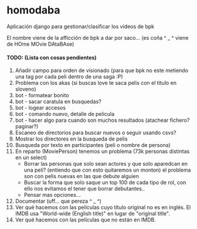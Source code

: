 # homodaba
Aplicación django para gestionar/clasificar los videos de bpk

El nombre viene de la afficción de bpk a dar por saco... (es coña ^ _ ^ viene de 
HOme MOvie DAtaBAse)

#### TODO: (Lista con cosas pendientes)
1. Añadir campo para orden de visionado (para que bpk no este metiendo una 
tag por cada peli dentro de una saga :P)
1. Problema con los akas (si buscas love te saca pelis con el titulo en sloveno)
1. bot - formatear bonito
1. bot - sacar caratula en busquedas?
1. bot - logear accesos
1. bot - comando nuevo, detalle de pelicula
1. bot - hacer algo para cuando son muchos resultados (atachear fichero? paginar?)
1. Escaneo de directorios para buscar nuevos o seguir usando csvs?
1. Mostrar los directores en la busqueda de pelis
1. Busqueda por texto en participantes (peli o nombre de persona)
1. En reparto (MoviePerson) tenemos un problema (73k personas distintas en un 
    select)
    - Borrar las personas que solo sean actores y que solo aparedcan en una 
        peli? (entiendo que con esto quitaremos un monton) el problema son con
        pelis nuevas en las que debute alguien
    - Buscar la forma que solo saque un top 100 de cada tipo de rol, con ello
        nos evitamos el tener que borrar debutantes..
    - Pensar mas opciones...
1. Documentar (uff... que pereza  ^ _ ^)
1. Ver qué hacemos con las películas cuyo título original no es en inglés. El IMDB usa "World-wide (English title)" en lugar de "original title".
1. Ver qué hacemos con las películas que no están en IMDB.

